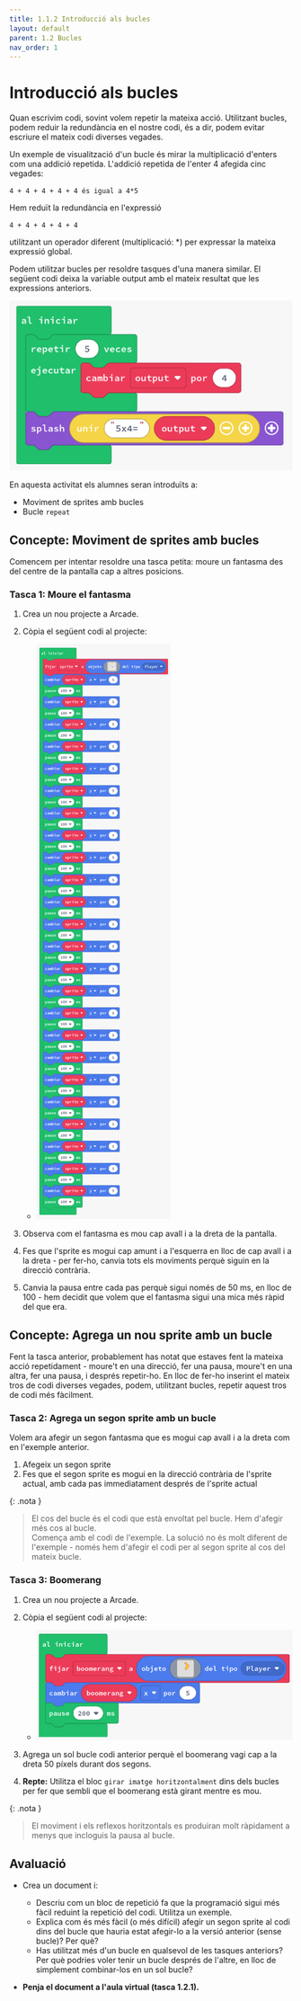 ```yaml
---
title: 1.1.2 Introducció als bucles
layout: default 
parent: 1.2 Bucles
nav_order: 1
---
```


# Introducció als bucles

Quan escrivim codi, sovint volem repetir la mateixa acció. Utilitzant bucles, podem reduir la redundància en el nostre codi, és a dir, podem evitar escriure el mateix codi diverses vegades.

Un exemple de visualització d'un bucle és mirar la multiplicació d'enters com una addició repetida. L'addició repetida de l'enter 4 afegida cinc vegades:

    4 + 4 + 4 + 4 + 4 és igual a 4*5


Hem reduït la redundància en l'expressió

    4 + 4 + 4 + 4 + 4

utilitzant un operador diferent (multiplicació: *) per expressar la mateixa expressió global.

Podem utilitzar bucles per resoldre tasques d'una manera similar. El següent codi deixa la variable output amb el mateix resultat que les expressions anteriors.

![alt text](../../images/intro_bucles.png)


En aquesta activitat els alumnes seran introduïts a:

- Moviment de sprites amb bucles
- Bucle `repeat`

## Concepte: Moviment de sprites amb bucles

Comencem per intentar resoldre una tasca petita: moure un fantasma des del centre de la pantalla cap a altres posicions. 

### Tasca 1: Moure el fantasma

1. Crea un nou projecte a Arcade.
2. Còpia el següent codi al projecte:

   - ![alt text](../../images/bucle_fantasma.png)
3. Observa com el fantasma es mou cap avall i a la dreta de la pantalla.
4. Fes que l'sprite es mogui cap amunt i a l'esquerra en lloc de cap avall i a la dreta - per fer-ho, canvia tots els moviments perquè siguin en la direcció contrària.
5. Canvia la pausa entre cada pas perquè sigui només de 50 ms, en lloc de 100 - hem decidit que volem que el fantasma sigui una mica més ràpid del que era.

## Concepte: Agrega un nou sprite amb un bucle

Fent la tasca anterior, probablement has notat que estaves fent la mateixa acció repetidament - moure't en una direcció, fer una pausa, moure't en una altra, fer una pausa, i després repetir-ho. En lloc de fer-ho inserint el mateix tros de codi diverses vegades, podem, utilitzant bucles, repetir aquest tros de codi més fàcilment.

### Tasca 2: Agrega un segon sprite amb un bucle

Volem ara afegir un segon fantasma que es mogui cap avall i a la dreta com en l'exemple anterior.

1. Afegeix un segon sprite
2. Fes que el segon sprite es mogui en la direcció contrària de l'sprite actual, amb cada pas immediatament després de l'sprite actual

{: .nota }
> El cos del bucle és el codi que està envoltat pel bucle. Hem d'afegir més cos al bucle. <br>
> Comença amb el codi de l'exemple. La solució no és molt diferent de l'exemple - només hem d'afegir el codi per al segon sprite al cos del mateix bucle.

### Tasca 3: Boomerang
    
1. Crea un nou projecte a Arcade.
2. Còpia el següent codi al projecte:

   - ![alt text](../../images/boomerang.png)
3. Agrega un sol bucle codi anterior perquè el boomerang vagi cap a la dreta 50 píxels durant dos segons.
4. **Repte:** Utilitza el bloc `girar imatge horitzontalment` dins dels bucles per fer que sembli que el boomerang està girant mentre es mou.

{: .nota }
> El moviment i els reflexos horitzontals es produiran molt ràpidament a menys que incloguis la pausa al bucle.

## Avaluació

- Crea un document i:
  - Descriu com un bloc de repetició fa que la programació sigui més fàcil reduint la repetició del codi. Utilitza un exemple.
  - Explica com és més fàcil (o més difícil) afegir un segon sprite al codi dins del bucle que hauria estat afegir-lo a la versió anterior (sense bucle)? Per què?
  - Has utilitzat més d'un bucle en qualsevol de les tasques anteriors? Per què podries voler tenir un bucle després de l'altre, en lloc de simplement combinar-los en un sol bucle? 

- **Penja el document a l'aula virtual (tasca 1.2.1).**
